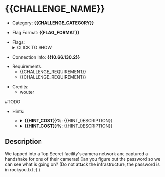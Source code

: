 # {{CHALLENGE_NAME}}

<!-- crypto, forensics, osint, reversing, stegano, websec, misc -->
* Category: **{{CHALLENGE_CATEGORY}}**

<!-- * "uhctf{...}": must match regex "uhctf{([a-z0-9]+-)*[0-9a-f]{6}}" -->
<!-- * "free-form": anything goes, mention in description what to look for -->
* Flag Format: **{{FLAG_FORMAT}}**

<!-- {{FLAG_TYPE}} can be "static" or "regex" -->
* Flags: <details><summary>CLICK TO SHOW</summary><ul><ul>
<li>static: <code>uhctf{the-way-to-a-mans-flag-is-trough-the-stomach-4c8095}</code></li>
</ul></ul></details>

<!-- If you can give a single link, hostname, or one-line connection
instructions, use this built-in feature. If things are more complicated, leave
this empty and explain everything in the description instead. -->
* Connection Info: **{{10.66.130.2}}**

<!-- Use the challenge's display names, not the folder names -->
* Requirements:
    * {{CHALLENGE_REQUIREMENT}}
    * {{CHALLENGE_REQUIREMENT}}

<!-- Only enter people's first name in lowercase, it will be changed later -->
* Credits:
	* wouter

<!-- {{HINT_COST}} is a percentage of the challenge's total value -->
<!-- {{HINT_DESCRIPTION}} explains what exactly the hint will help with -->
#TODO
* Hints: <ul><ul>
<li><details>
    <summary><strong>{{HINT_COST}}%</strong>: {{HINT_DESCRIPTION}}</summary>
    {{HINT}}
</details></li>
<li><details>
    <summary><strong>{{HINT_COST}}%</strong>: {{HINT_DESCRIPTION}}</summary>
    {{HINT}}
</details></li>
</ul></ul>

## Description
<!-- HTML can be used here if needed -->
We tapped into a Top Secret facility's camera network and captured a handshake for one of their cameras! Can you figure out the password so we can see what is going on? (Do not attack the infrastructure, the password is in rockyou.txt ;) )
